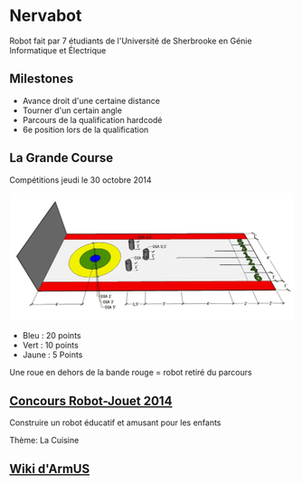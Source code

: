 Nervabot
========

Robot fait par 7 étudiants de l'Université de Sherbrooke en Génie Informatique et Électrique

Milestones
----------
- Avance droit d'une certaine distance
- Tourner d'un certain angle
- Parcours de la qualification hardcodé
- 6e position lors de la qualification

La Grande Course
----------------
Compétitions jeudi le 30 octobre 2014

![Parcours](/Images/ParcoursGrandeCourse.jpg "Parcours")

+ Bleu : 20 points
+ Vert : 10 points
+ Jaune : 5 Points

Une roue en dehors de la bande rouge = robot retiré du parcours

<a href="http://www.gel.usherbrooke.ca/crj/2014/">Concours Robot-Jouet 2014</a>
-------------------------------------------------------------------------------
Construire un robot éducatif et amusant pour les enfants

Thème: La Cuisine

<a href="http://www.gel.usherbrooke.ca/armus/index.php/Accueil">Wiki d'ArmUS</a>
--------------------------------------------------------------------------------
